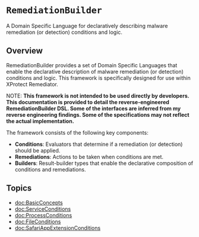 # ``RemediationBuilder``

A Domain Specific Language for declaratively describing malware remediation (or detection) conditions and logic.

## Overview

RemediationBuilder provides a set of Domain Specific Languages that enable the declarative description of malware remediation (or detection) conditions and logic. This framework is specifically designed for use within XProtect Remediator.

NOTE: **This framework is not intended to be used directly by developers. This documentation is provided to detail the reverse-engineered RemediationBuilder DSL. Some of the interfaces are inferred from my reverse engineering findings. Some of the specifications may not reflect the actual implementation.**

The framework consists of the following key components:

- **Conditions**: Evaluators that determine if a remediation (or detection) should be applied.
- **Remediations**: Actions to be taken when conditions are met.
- **Builders**: Result-builder types that enable the declarative composition of conditions and remediations.

## Topics

- <doc:BasicConcepts>
- <doc:ServiceConditions>
- <doc:ProcessConditions>
- <doc:FileConditions>
- <doc:SafariAppExtensionConditions>
